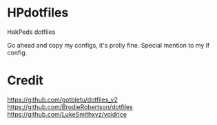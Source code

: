 # HPdotfiles

HakPeds dotfiles

Go ahead and copy my configs, it's prolly fine.
Special mention to my lf config.

# Credit
https://github.com/gotbletu/dotfiles_v2
https://github.com/BrodieRobertson/dotfiles
https://github.com/LukeSmithxyz/voidrice
